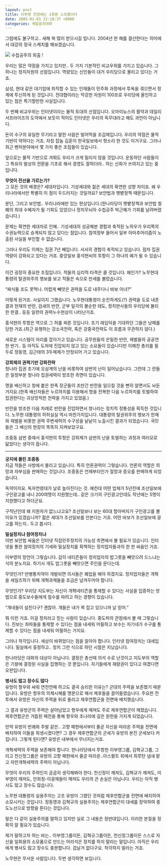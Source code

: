 ```yaml
---
layout: post
title: 이부영 천정배는 1회용 소모품이다
date: 2005-01-03 22:18:37 +0900
categories: 깨달음의대화
---
```

그럼에도 불구하고.. 새해 복 많이 받으시길 빕니다. 2004년 한 해를 결산한다는 의미에서 대강의 정국 스케치를 해보겠습니다. 
  



    

    
          
  
<IMG src="http://www1.seoprise.com/victory/osjoon/bbs/data/editor\_01/slow\_down.jpg" border=0>   
수첩공주의 외출 ! 
    
    

  
  
우리는 많은 약점을 가지고 있지만.. 두 가지 기본적인 비교우위를 가지고 있습니다. 그 하나는 정치자원의 선점입니다. 역량있는 신인들이 대거 우리당으로 몰리고 있다는 거죠.    
  
삼성, 현대 같은 대기업에 취직할 수 있는 인재들이 민주화 과정에서 투옥을 겪으면서 정계에 투신하게 된 것입니다. 전대협이라는 막강한 자원이 100프로 우리당에 올인하고 있는 점은 특기할만한 사실입니다. 
  
  
두 번째 비교우위는 인터넷이라는 물적 토대의 선점입니다. 오마이뉴스의 활약과 데일리서프라이즈의 도약에서 보듯이 적어도 인터넷은 우리의 독무대라고 해도 과언이 아닙니다.    
  
돈이 수구의 유일한 무기라고 말한 사람은 빌어먹을 조갑제입니다. 우리의 약점은 물적 기반이 약하다는 거죠. 자칭 잡놈 김훈이 한국일보에서 헛소리 한 것도 이거구요. 그러나 최근 벤처분야에서 몇 가지 좋은 조짐들이 있습니다.    
  
앞으로는 물적 기반으로 겨뤄도 우리가 크게 밀리지 않을 것입니다. 운동하던 사람들이 그 특유의 발상의 전환을 기초로 해서 경영도 잘하더라.. 하는 신화가 쓰여지고 있는 중입니다.    
  
**무엇이 전선을 가르는가?**   
그 모든 것의 배경은? 세대차입니다. 기성세대와 젊은 세대의 확연한 성향 차이죠. 왜 우리나라에서만 특별히 이 점이 두드러지는 것일까요? 보안법과 햇볕정책 때문입니다.    
  
분단, 그리고 보안법.. 우리나라에만 있는 현상입니다.(한나라당이 햇볕정책과 보안법 철폐의 최대 수혜자가 될 기회도 있었으나 정치무뇌아 수첩공주 박근혜가 기회를 날려버렸습니다.)    
  
문제는 확연한 세대차로 인해.. 기성세대의 성공해본 경험과 축적된 노하우가 우리쪽의 수권능력으로 승계되지 않고 있다는 점입니다. 참여정부 들어서 일부 아마추어리즘이 노출된 사실을 부인할 수 없습니다.    
  
그러나 우리도 이제는 집권 7년 째입니다. 서서히 경험이 축적되고 있습니다. 점차 집권역량이 강화되고 있다는 거죠. 중앙일보 홍석현씨의 투항이 그 하나의 예가 될 수 있습니다.    
  
이건 굉장히 중요한 조짐입니다. 적들의 심리적 타격은 클 것입니다. 왜인가? 노무현대통령의 탈권위주의 행보를 보고 적들은 속으로 만세를 불렀습니다. 
  
  
“짜식들 조도 못먹나. 어렵게 빼앗은 권력을 도로 내주다니 바보 아녀?”    
  
이렇게 된거죠. 사실이지 그랬습니다. 노무현대통령이 순진하게도(?) 권력을 도로 내준 결과 헌재의 반란, 검새의 반란, 군부 일각의 불순한 태도, 정치판사들의 우리당에 불리한 판결.. 등등 일련의 권력누수현상이 나타난거죠.    
  
홍석현의 투항은 역으로 그 허를 찌른 것입니다. 조기 레임덕을 기대하던 그들은 낭패를 당한 거죠.(최근 유행하는 강소국전략, 혹은 강중국전략도 이 흐름과 무관하지 않다.)    
  
새로운 시스템이 자리를 잡아가고 있습니다. 공무원들의 은밀한 반란, 재벌들의 공공연한 반기.. 등 아직도 도처에 진압되지 않고 있는 소요들이 있습니다만 이해찬 총리를 필두로 정동영, 김근태의 3두체제가 안정되어 가고 있습니다.    
  
**강희제의 권력기반 강화전략**   
청나라 집권 초기에 오삼계의 난을 비롯하여 삼번의 난이 일어났습니다. 그런데 그 란들은 일정부분 청나라 집권세력이 방조한 측면이 있습니다.    
  
명을 배신하고 청에 붙은 한족 장군들이 조만간 반란을 일으킬 것을 뻔히 알면서도 놔둔 거지요.(한족 배신자들은 누르하치를 이용해서 명을 전복한 다음 누르하치를 토벌하여 집권한다는 괴상망칙한 전략을 가지고 있었음.) 
  
  
반란을 방조한 다음 차례로 반란을 진압하면서 청나라는 정치적 정통성을 획득한 것입니다. 노무현 대통령의 허허실실 역시 마찬가지입니다. 대통령의 탈권위주의 행보가 헌재와 재벌을 비롯한 권력 주변세력의 수구성을 낱낱이 노출시킨 결과가 되었습니다. 국민들은 그 배신의 현장의 똑똑히 지켜보았구요.    
  
조중동 삼번 중에서 홍석현의 투항은 강희제가 삼번의 난을 토벌하는 과정과 여러모로 닮았다는 생각이 듭니다.   
****   
**궁지에 몰린 조중동**   
지금 적들은 사방에서 몰리고 있습니다. 특히 언론권력이 그렇습니다. 언론의 역할은 희망과 자부심을 판매하는 것입니다. 조중동은 언제부터인가 절망과 증오를 판매하게 되었습니다.    
  
독약이지요. 독자연령대가 날로 높아진다는 것. 예컨대 어떤 업체가 5년전에 조선일보에 구인광고를 내니 200여명이 지원했는데.. 같은 크기의 구인광고인데도 작년에는 5명이 지원했다고 하더군요.    
  
구직난인데 왜 지원자가 없느냐고요? 조선일보나 보는 60대 할아버지가 구인광고를 볼 이유가 있겠습니까? 젊은 세대가 조선일보를 안본다는 거죠. 어떤 바보가 조선일보에 광고를 하는지.. 두고 봅시다.    
  
**밀실정치냐 참여정치냐**   
이번 보안법 싸움은 인터넷 직접민주정치의 가능성 측면에서 볼 필요가 있습니다. 인터넷을 통한 참여정치의 기세와 밀실정치를 획책하는 정치업자들과의 한 판 싸움인 거죠.    
  
이부영의 망언이 그렇습니다. 감히 네티즌들이 정치업자의 밥그릇을 빼앗으려 드느냐는 식의 분노지요. 하기사 개도 밥그릇을 빼앗으면 주인을 문다는데.    
  
무엇인가? 만병통치약이 개발되면 의사들은 폐업을 해야 하겠지요. 정치업자들은 개혁을 세일즈하기 위해 개혁과제들을 조금은 남겨두어야 합니다. 
  
  
무엇인가? 우리당 지도부는 자신이 개혁네티즌을 통제할 수 있다는 사실을 입증하는 방법으로 중도보수들에게 점수를 따려고 하는 경향이 있습니다.    
  
“걔네들이 설친다구? 괜찮아. 걔들은 내가 꽉 잡고 있으니까 날 믿어.” 
  
  
뭐 이런 거죠. 이걸 정치라고 믿는 사람이 있습니다. 중도파의 관점에서 볼 때 그렇습니다. 진보는 좌파들을 통제할 수 있다는 점을 내세워 어필하고 보수는 자기네가 수구를 통제할 수 있다는 점을 내세워 어필하는 거지요.    
  
그러나 착각입니다. 세상이 바뀌었다는 점을 알아야 합니다. 인터넷 참여정치는 대세입니다. 밀실에서 흥정하고.. 정치 그런 식으로 하던 시절은 지났습니다. 
  
  
한나라당은 대화의 대상이 아닙니다. 결정은 총선때 의석 수로 난것이고 지도부의 역할은 기왕에 결정된 사실을 집행하는 것 뿐입니다. 자기들에게 재량권이 있다고 여겼다면 오판입니다.    
  
**병사도 많고 장수도 많다**   
유방이 항우와 싸워 연전연패 하고도 결국 승리한 이유는? 군대의 주력을 보존했기 때문입니다. 유방은 항우의 의제시해를 명분으로 해서 제후들을 끌어들였습니다. 주요한 전투에서 유방은 자신의 주력을 뒤로 돌리고 제후연합군을 전면에 배치했습니다. 
  
  
그 결과 유방군의 주력은 살아남았고 항우에게 깨져도 주로 제후연합군이 깨졌습니다. 제후연합군은 거듭된 패전을 통해 항우와 초나라에 깊은 원한을 가지게 되었습니다.    
  
만약 유방이 번쾌와 주발 같은.. 고향 패현에서부터 줄곧 자신을 따라온 주력을 전면에 배치하여 이들을 희생시켰다면? 그 경우 제후연합군의 군세가 유방의 본진 군세보다 커집니다. 그렇게 된다면? 유방은 내부에서 무너지는거죠.    
  
개혁세력의 주력을 보존해야 합니다. 한나라당에서 투항한 이부영그룹, 김혁규그룹, 그리고 천신정그룹은 유방의 고향 패현에서 줄곧 따라온..아스팔트 위에서 최루탄 냄새 맡고 자란개혁세력의 주력이 아닙니다. 
  
  
무엇이 우리의 주력인지 곰곰히 생각해봐야 한다. 천신정이 깨져도, 김혁규가 깨져도, 이부영이 깨져도, 안희정-이광재들이 깨져도 우리의 큰 손실은 아닙니다. 우리는 아직 병사도 많고 장수도 많습니다.    
  
노무현 대통령의 실용주의는 고조 유방이 그랬던 것처럼 제후연합군을 전면에 배치하여 소모시키는 것입니다. 정동영과 김혁규의 실용주의는 제후연합군이 대세를 장악하여 중도노선으로 방향을 튼다는 것입니다.    
  
말은 다 같이 실용주의를 말하고 있지만 실로 그 내용은 정반대입니다. 이러한 본질을 정확히 알 필요가 있습니다.    
  
제가 말하고자 하는 바는.. 이부영그룹이든, 김혁규그룹이든, 천신정그룹이든 스스로 자신을 일회용의 소모품으로 만드는 어리석은 정치를 하지 말라는 말입니다. 아직은 우리에게 병사도 많고 장수도 충분합니다. 겁날거 없다구요. 착각하지 말라는 거죠.    
  
노무현은 무서운 사람입니다. 두번 생각하면 보입니다.